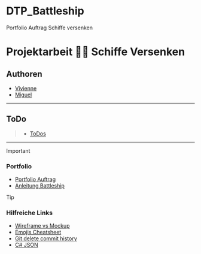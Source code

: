 # DTP_Battleship
Portfolio Auftrag Schiffe versenken


# Projektarbeit :ship::boom: Schiffe Versenken 
## Authoren
- [Vivienne](https://github.com/Vivienne-00)
- [Miguel](https://github.com/EMCninja3)

---
## ToDo
> - [ToDos](https://github.com/EMCninja3/DTP_Battleship/issues/7#issue-2070782625)
---

> [!IMPORTANT]
> ### Portfolio
> - [Portfolio Auftrag](Dokumente/PortfolioAuftrag/2023-02-11-OOP%20Blockwoche%20-%20Portfolioauftrag.pdf)
> - [Anleitung Battleship](Dokumente/PortfolioAuftrag/2023-02-11-Portfolio%20Modulübergreifendes%20Projekt%20Battleship.pdf)

> [!TIP]
> ### Hilfreiche Links
> - [Wireframe vs Mockup](https://www.webschmoeker.de/webdesign/unterschied-wireframe-und-mockup/)
> - [Emojis Cheatsheet](https://github.com/ikatyang/emoji-cheat-sheet/blob/master/README.md)
> - [Git delete commit history](Dokumente/Anleitungen/git%20-%20how%20to%20delete%20all%20commit%20history%20in%20github_%20-%20Stack%20Overflow.pdf)
> - [C# JSON](https://csharp-hilfe.de/csharp-json/)



